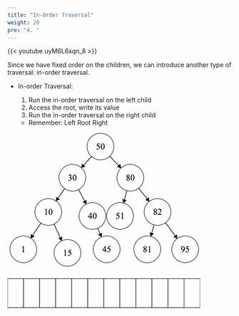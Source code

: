 ```yaml
---
title: "In-Order Traversal"
weight: 20
pre: "4. "
---
```

{{< youtube uyM6L6xqn_8  >}}

Since we have fixed order on the children, we can introduce another type of traversal: in-order traversal.

- In-order Traversal: 
    1. Run the in-order traversal on the left child
    2. Access the root, write its value
    3. Run the in-order traversal on the right child
    
    - Remember: Left Root Right 
    
![In-order](images/4/4Binary_In.gif)
